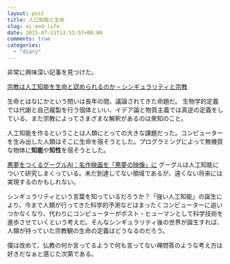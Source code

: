 ```yaml
---
layout: post
title: 人口知能と生命
slug: ai-and-life
date: 2015-07-11T13:52:57+00:00
comments: true
categories:
  - "diary"
---
```


非常に興味深い記事を見つけた。

[宗教は人工知能を生命と認められるのか – シンギュラリティと宗教](http://sign.jp/8fa1e96c)

生命とはなにかという問いは長年の間、議論されてきた命題だ。
生物学的定義では代謝と自己複製を行う個体といい、イデア論と物質主義では真逆の定義をしている、また宗教によってさまざまな解釈があるのは衆知のこと。

人工知能を作るということは人類にとっての大きな課題だった。コンピューターを生み出した人類はそこに生命を宿そうとした。プログラミングによって無機質な物体に**知能**や**知性**を宿そうとした。

[悪夢をつくるグーグルAI：名作映画を「悪夢の映像」に](http://wired.jp/2015/07/09/google-deep-dream-video/)
グーグルは人工知能について研究しまくっている。未だ到達してない領域であるが、遠くない将来には実現するのかもしれない。

シンギュラリティという言葉を知っているだろうか？「強い人工知能」の誕生により、今まで人類が行ってきた科学的予測などはまったくコンピューターに追いつかなくなり、代わりにコンピューターがポスト・ヒューマンとして科学技術を進歩させていくという考えだ。そんなシンギュラリティ後の世界が誕生すれば、人類が持っていた宗教観の生命の定義はどうなるのだろう。

僕は改めて、仏教の何か言ってるようで何も言ってない禅問答のような考え方は好きだなぁと感じた次第である。
